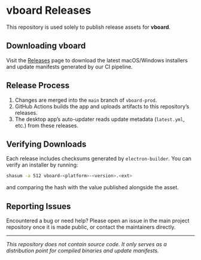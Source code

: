 # vboard Releases

This repository is used solely to publish release assets for **vboard**.

## Downloading vboard

Visit the [Releases](https://github.com/syt-honey/vboard/releases) page to download the latest macOS/Windows installers and update manifests generated by our CI pipeline.

## Release Process

1. Changes are merged into the `main` branch of `vboard-prod`.
2. GitHub Actions builds the app and uploads artifacts to this repository’s releases.
3. The desktop app’s auto-updater reads update metadata (`latest.yml`, etc.) from these releases.

## Verifying Downloads

Each release includes checksums generated by `electron-builder`. You can verify an installer by running:

```bash
shasum -a 512 vboard-<platform>-<version>.<ext>
```

and comparing the hash with the value published alongside the asset.

## Reporting Issues

Encountered a bug or need help? Please open an issue in the main project repository once it is made public, or contact the maintainers directly.

---

*This repository does not contain source code. It only serves as a distribution point for compiled binaries and update manifests.*
